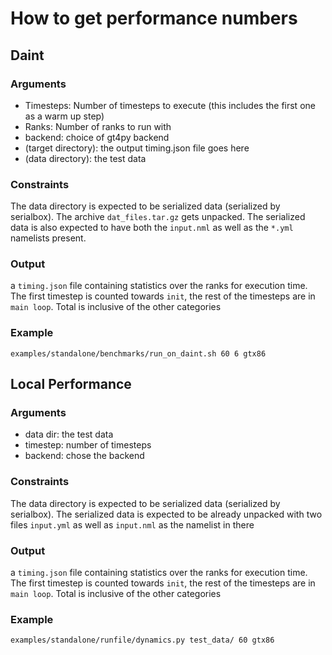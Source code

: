 # How to get performance numbers

 ## Daint

 ### Arguments

 -   Timesteps: Number of timesteps to execute (this includes the first one as a warm up step)
 -   Ranks: Number of ranks to run with
 -   backend: choice of gt4py backend
 -   (target directory): the output timing.json file goes here
 -   (data directory): the test data

 ### Constraints

 The data directory is expected to be serialized data (serialized by serialbox). The archive `dat_files.tar.gz` gets unpacked. The serialized data is also expected to have both the `input.nml` as well as the `*.yml` namelists present.

 ### Output

 a `timing.json` file containing statistics over the ranks for execution time. The first timestep is counted towards `init`, the rest of the timesteps are in `main loop`. Total is inclusive of the other categories

 ### Example

 `examples/standalone/benchmarks/run_on_daint.sh 60 6 gtx86`

 ## Local Performance

 ### Arguments

 -   data dir: the test data
 -   timestep: number of timesteps
 -   backend: chose the backend

 ### Constraints

 The data directory is expected to be serialized data (serialized by serialbox). The serialized data is expected to be already unpacked with two files `input.yml` as well as `input.nml` as the namelist in there

 ### Output

 a `timing.json` file containing statistics over the ranks for execution time. The first timestep is counted towards `init`, the rest of the timesteps are in `main loop`. Total is inclusive of the other categories

 ### Example

 `examples/standalone/runfile/dynamics.py test_data/ 60 gtx86`
